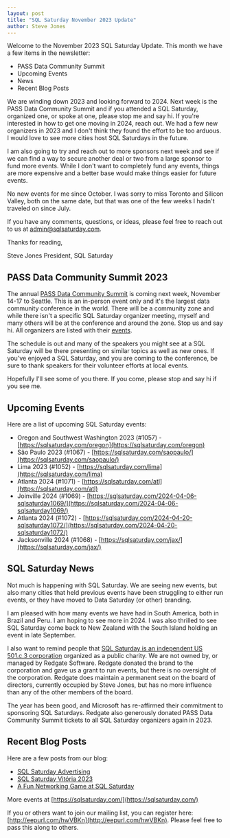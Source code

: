 ```yaml
---
layout: post
title: "SQL Saturday November 2023 Update"
author: Steve Jones
---
```

Welcome to the November 2023 SQL Saturday Update. This month we have a few items in the newsletter: 

- PASS Data Community Summit
- Upcoming Events
- News
- Recent Blog Posts

We are winding down 2023 and looking forward to 2024. Next week is the PASS Data Community Summit and if you attended a SQL Saturday, organized one, or spoke at one, please stop me and say hi. If you're interested in how to get one moving in 2024, reach out. We had a few new organizers in 2023 and I don't think they found the effort to be too arduous. I would love to see more cities host SQL Saturdays in the future.

I am also going to try and reach out to more sponsors next week and see if we can find a way to secure another deal or two from a large sponsor to fund more events. While I don't want to completely fund any events, things are more expensive and a better base would make things easier for future events.

No new events for me since October. I was sorry to miss Toronto and Silicon Valley, both on the same date, but that was one of the few weeks I hadn't traveled on since July.

If you have any comments, questions, or ideas, please feel free to reach out to us at admin@sqlsaturday.com.

Thanks for reading,

Steve Jones
President, SQL Saturday 

## PASS Data Community Summit 2023

The annual [PASS Data Community Summit](https://passdatacommunitysummit.com/) is coming next week, November 14-17 to Seattle. This is an in-person event only and it's the largest data community conference in the world. There will be a community zone and while there isn't a specific SQL Saturday organizer meeting, myself and many others will be at the conference and around the zone. Stop us and say hi. All organizers are listed with their [events](https://sqlsaturday.com/past/).

The schedule is out and many of the speakers you might see at a SQL Saturday will be there presenting on similar topics as well as new ones. If you've enjoyed a SQL Saturday, and you are coming to the conference, be sure to thank speakers for their volunteer efforts at local events.

Hopefully I'll see some of you there. If you come, please stop and say hi if you see me.

## Upcoming Events

Here are a list of upcoming SQL Saturday events: 
- Oregon and Southwest Washington 2023 (#1057) - [https://sqlsaturday.com/oregon](https://sqlsaturday.com/oregon)
- São Paulo 2023 (#1067) - [https://sqlsaturday.com/saopaulo/](https://sqlsaturday.com/saopaulo/)
- Lima 2023 (#1052) - [https://sqlsaturday.com/lima](https://sqlsaturday.com/lima)
- Atlanta 2024 (#1071) - [https://sqlsaturday.com/atl](https://sqlsaturday.com/atl)
- Joinville 2024 (#1069) - [https://sqlsaturday.com/2024-04-06-sqlsaturday1069/](https://sqlsaturday.com/2024-04-06-sqlsaturday1069/)
- Atlanta 2024 (#1072) - [https://sqlsaturday.com/2024-04-20-sqlsaturday1072/](https://sqlsaturday.com/2024-04-20-sqlsaturday1072/)
- Jacksonville 2024 (#1068) - [https://sqlsaturday.com/jax/](https://sqlsaturday.com/jax/)

## SQL Saturday News
Not much is happening with SQL Saturday. We are seeing new events, but also many cities that held previous events have been struggling to either run events, or they have moved to Data Saturday (or other) branding.

I am pleased with how many events we have had in South America, both in Brazil and Peru. I am hoping to see more in 2024. I was also thrilled to see SQL Saturday come back to New Zealand with the South Island holding an event in late September.

I also want to remind people that [SQL Saturday is an independent US 501.c.3 corporation](https://sqlsaturday.us1.list-manage.com/track/click?u=7b7aad7b6c9d8f9f19e674dca&id=511766a0d0&e=714c53215c) organized as a public charity. We are not owned by, or managed by Redgate Software. Redgate donated the brand to the corporation and gave us a grant to run events, but there is no oversight of the corporation. Redgate does maintain a permanent seat on the board of directors, currently occupied by Steve Jones, but has no more influence than any of the other members of the board.

The year has been good, and Microsoft has re-affirmed their commitment to sponsoring SQL Saturdays. Redgate also generously donated PASS Data Community Summit tickets to all SQL Saturday organizers again in 2023.

## Recent Blog Posts

Here are a few posts from our blog: 
- [SQL Saturday Advertising](https://blog.sqlsaturday.com/2023-11-08-Revenue/)
- [SQL Saturday Vitória 2023](https://blog.sqlsaturday.com/2023-10-30-Vitoria/)
- [A Fun Networking Game at SQL Saturday](https://blog.sqlsaturday.com/2023-10-18-networkinggame/)

More events at [https://sqlsaturday.com/](https://sqlsaturday.com/)

If you or others want to join our mailing list, you can register here: [http://eepurl.com/hwVBKn](http://eepurl.com/hwVBKn). Please feel free to pass this along to others.